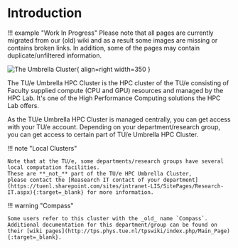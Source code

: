 # Introduction

!!! example "Work In Progress"
Please note that all pages are currently migrated from our (old) wiki and as a result some images are missing or
contains broken links. In addition, some of the pages may contain duplicate/unfiltered information.

![The Umbrella Cluster](/assets/images/hpc-umbrella-full.png){ align=right width=350 }

The TU/e Umbrella HPC Cluster is the HPC cluster of the TU/e consisting of Faculty supplied compute (CPU and GPU)
resources and managed by the HPC Lab. It's one of the High Performance Computing solutions the HPC Lab offers.

As the TU/e Umbrella HPC Cluster is managed centrally, you can get access with your TU/e account. Depending on your
department/research group, you can get access to certain part of TU/e Umbrella HPC Cluster.

!!! note "Local Clusters"

    Note that at the TU/e, some departments/research groups have several local computation facilities. 
    These are **_not_** part of the TU/e HPC Umbrella Cluster, 
    please contact the [Reasearch IT contact of your department](https://tuenl.sharepoint.com/sites/intranet-LIS/SitePages/Research-IT.aspx){:target=_blank} for more information.

!!! warning "Compass"

    Some users refer to this cluster with the _old_ name `Compass`. 
    Additional documentation for this department/group can be found on their [wiki pages](http://tps.phys.tue.nl/tpswiki/index.php/Main_Page){:target=_blank}. 
